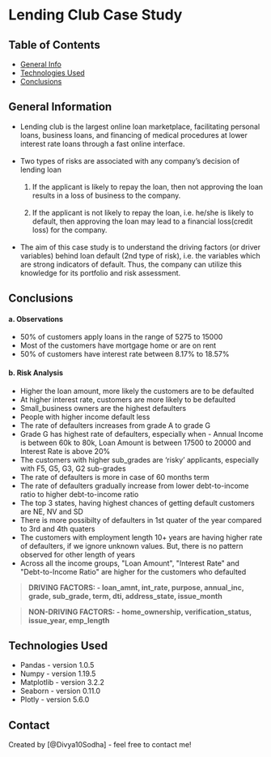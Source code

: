 # Lending Club Case Study


## Table of Contents
* [General Info](#general-information)
* [Technologies Used](#technologies-used)
* [Conclusions](#conclusions)

<!-- You can include any other section that is pertinent to your problem -->

## General Information

- Lending club is the largest online loan marketplace, facilitating personal loans, business loans, and financing of medical procedures at lower interest rate loans through a fast online interface.
    <br><br>
- Two types of risks are associated with any company’s decision of lending loan
    <br><br>
	1) If the applicant is likely to repay the loan, then not approving the loan results in a loss of business to the company.
    <br><br>
    2) If the applicant is not likely to repay the loan, i.e. he/she is likely to default, then approving the loan may lead to a financial loss(credit loss) for the company.
    <br><br>
- The aim of this case study is to understand the driving factors (or driver variables) behind loan default (2nd type of risk), i.e. the variables which are strong indicators of default. Thus, the company can utilize this knowledge for its portfolio and risk assessment. 


<!-- You don't have to answer all the questions - just the ones relevant to your project. -->

## Conclusions
#### a. Observations 
- 50% of customers apply loans in the range of 5275 to 15000
- Most of the customers have mortgage home or are on rent
- 50% of customers have interest rate between 8.17% to 18.57%

#### b. Risk Analysis  
- Higher the loan amount, more likely the customers are to be defaulted
- At higher interest rate, customers are more likely to be defaulted
- Small_business owners are the highest defaulters
- People with higher income default less
- The rate of defaulters increases from grade A to grade G
- Grade G has highest rate of defaulters, especially when - Annual Income is between 60k to 80k, Loan Amount is between 17500 to 20000 and Interest Rate is above 20%
- The customers with higher sub_grades are ‘risky’ applicants, especially with F5, G5, G3, G2 sub-grades
- The rate of defaulters is more in case of 60 months term
- The rate of defaulters gradually increase from lower debt-to-income ratio to higher debt-to-income ratio
- The top 3 states, having highest chances of getting default customers are NE, NV and SD
- There is more possibilty of defaulters in 1st quater of the year compared to 3rd and 4th quaters
- The customers with employment length 10+ years are having higher rate of defaulters, if we ignore unknown values. But, there is no pattern observed for other length of years
- Across all the income groups, "Loan Amount", "Interest Rate" and "Debt-to-Income Ratio" are higher for the customers who defaulted

> **DRIVING FACTORS: -
           loan_amnt, int_rate, purpose, annual_inc, grade, sub_grade, term, dti, address_state, issue_month**

> **NON-DRIVING FACTORS: -
           home_ownership, verification_status, issue_year, emp_length**

<!-- You don't have to answer all the questions - just the ones relevant to your project. -->


## Technologies Used
- Pandas - version 1.0.5
- Numpy - version 1.19.5
- Matplotlib - version 3.2.2
- Seaborn - version 0.11.0
- Plotly - version 5.6.0


<!-- As the libraries versions keep on changing, it is recommended to mention the version of library used in this project -->
  

## Contact
Created by [@Divya10Sodha] - feel free to contact me!


<!-- Optional -->
<!-- ## License -->
<!-- This project is open source and available under the [... License](). -->

<!-- You don't have to include all sections - just the one's relevant to your project -->
